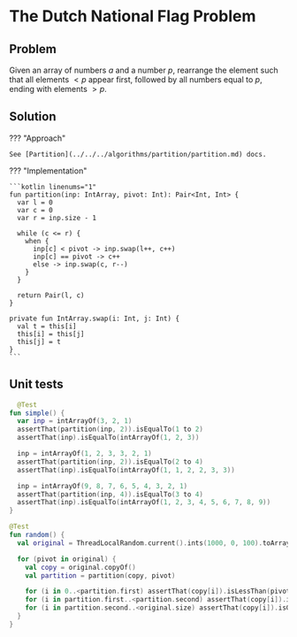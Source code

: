 # The Dutch National Flag Problem

## Problem

Given an array of numbers $a$ and a number $p$, rearrange the element such that all elements $<p$ appear first, followed by all numbers equal to $p$, ending with elements $>p$.

## Solution

??? "Approach"

    See [Partition](../../../algorithms/partition/partition.md) docs.

??? "Implementation"

    ```kotlin linenums="1"
    fun partition(inp: IntArray, pivot: Int): Pair<Int, Int> {
      var l = 0
      var c = 0
      var r = inp.size - 1

      while (c <= r) {
        when {
          inp[c] < pivot -> inp.swap(l++, c++)
          inp[c] == pivot -> c++
          else -> inp.swap(c, r--)
        }
      }

      return Pair(l, c)
    }

    private fun IntArray.swap(i: Int, j: Int) {
      val t = this[i]
      this[i] = this[j]
      this[j] = t
    }
    ```

## Unit tests

```kotlin linenums="1"
  @Test
fun simple() {
  var inp = intArrayOf(3, 2, 1)
  assertThat(partition(inp, 2)).isEqualTo(1 to 2)
  assertThat(inp).isEqualTo(intArrayOf(1, 2, 3))

  inp = intArrayOf(1, 2, 3, 3, 2, 1)
  assertThat(partition(inp, 2)).isEqualTo(2 to 4)
  assertThat(inp).isEqualTo(intArrayOf(1, 1, 2, 2, 3, 3))

  inp = intArrayOf(9, 8, 7, 6, 5, 4, 3, 2, 1)
  assertThat(partition(inp, 4)).isEqualTo(3 to 4)
  assertThat(inp).isEqualTo(intArrayOf(1, 2, 3, 4, 5, 6, 7, 8, 9))
}

@Test
fun random() {
  val original = ThreadLocalRandom.current().ints(1000, 0, 100).toArray()

  for (pivot in original) {
    val copy = original.copyOf()
    val partition = partition(copy, pivot)

    for (i in 0..<partition.first) assertThat(copy[i]).isLessThan(pivot)
    for (i in partition.first..<partition.second) assertThat(copy[i]).isEqualTo(pivot)
    for (i in partition.second..<original.size) assertThat(copy[i]).isGreaterThan(pivot)
  }
}
```
